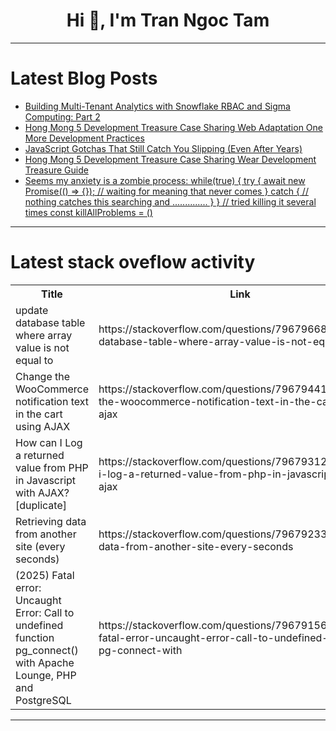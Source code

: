 <h1 align="center">Hi 👋, I'm Tran Ngoc Tam</h1>

---

# Latest Blog Posts 
<!-- BLOG-POST-LIST:START -->
- [Building Multi-Tenant Analytics with Snowflake RBAC and Sigma Computing: Part 2](https://dev.to/qvfagundes/building-multi-tenant-analytics-with-snowflake-rbac-and-sigma-computing-part-2-1dlp)
- [Hong Mong 5 Development Treasure Case Sharing Web Adaptation One More Development Practices](https://dev.to/cyang/hong-mong-5-development-treasure-case-sharing-web-adaptation-one-more-development-practices-30dl)
- [JavaScript Gotchas That Still Catch You Slipping &lpar;Even After Years&rpar;](https://dev.to/amitha_0706/javascript-gotchas-that-still-catch-you-slipping-even-after-years-16ab)
- [Hong Mong 5 Development Treasure Case Sharing Wear Development Treasure Guide](https://dev.to/cyang/hong-mong-5-development-treasure-case-sharing-wear-development-treasure-guide-1oi)
- [Seems my anxiety is a zombie process: while&lpar;true&rpar; { try { await new Promise&lpar;&lpar;&rpar; =&gt; {}&rpar;; // waiting for meaning that never comes } catch { // nothing catches this searching and .............. } } // tried killing it several times const killAllProblems = &lpar;&rpar;](https://dev.to/milad_rtsar_e264d3e9f0fac/seems-my-anxiety-is-a-zombie-process-whiletrue-try-await-new-promise--kml)
<!-- BLOG-POST-LIST:END -->

---

# Latest stack oveflow activity
<table>
  <tr><th>Title</th><th>Link</th></tr>
  <!-- STACKOVERFLOW:START --><tr><td>update database table where array value is not equal to</td><td>https://stackoverflow.com/questions/79679668/update-database-table-where-array-value-is-not-equal-to</td></tr><tr><td>Change the WooCommerce notification text in the cart using AJAX</td><td>https://stackoverflow.com/questions/79679441/change-the-woocommerce-notification-text-in-the-cart-using-ajax</td></tr><tr><td>How can I Log a returned value from PHP in Javascript with AJAX? [duplicate]</td><td>https://stackoverflow.com/questions/79679312/how-can-i-log-a-returned-value-from-php-in-javascript-with-ajax</td></tr><tr><td>Retrieving data from another site &lpar;every seconds&rpar;</td><td>https://stackoverflow.com/questions/79679233/retrieving-data-from-another-site-every-seconds</td></tr><tr><td>&lpar;2025&rpar; Fatal error: Uncaught Error: Call to undefined function pg_connect&lpar;&rpar; with Apache Lounge, PHP and PostgreSQL</td><td>https://stackoverflow.com/questions/79679156/2025-fatal-error-uncaught-error-call-to-undefined-function-pg-connect-with</td></tr><!-- STACKOVERFLOW:END -->
</table>

---


